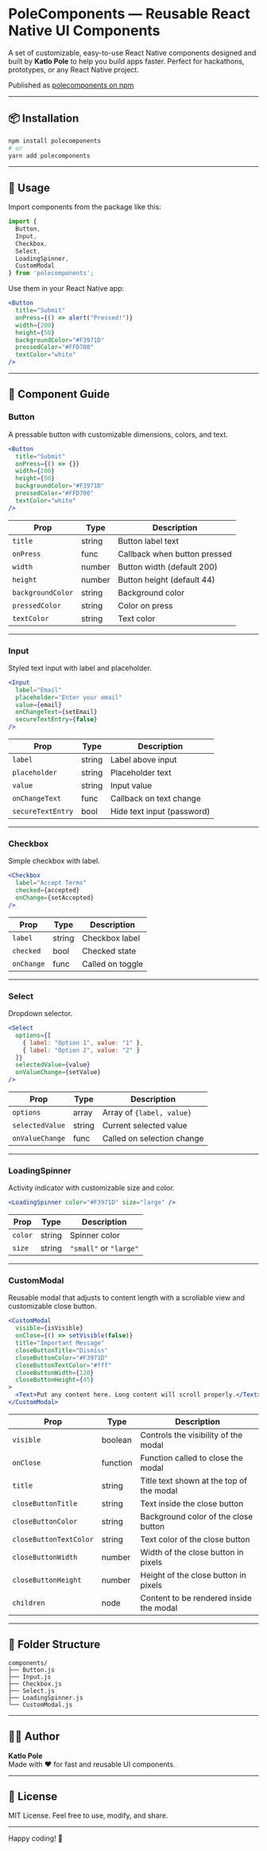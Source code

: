 # PoleComponents — Reusable React Native UI Components

A set of customizable, easy-to-use React Native components designed and built by **Katlo Pole** to help you build apps faster. Perfect for hackathons, prototypes, or any React Native project.

Published as [polecomponents on npm](https://www.npmjs.com/package/polecomponents)

---

## 📦 Installation

```bash
npm install polecomponents
# or
yarn add polecomponents
```

---

## 🚀 Usage

Import components from the package like this:

```js
import {
  Button,
  Input,
  Checkbox,
  Select,
  LoadingSpinner,
  CustomModal
} from 'polecomponents';
```

Use them in your React Native app:

```jsx
<Button
  title="Submit"
  onPress={() => alert("Pressed!")}
  width={200}
  height={50}
  backgroundColor="#F3971D"
  pressedColor="#FFD700"
  textColor="white"
/>
```

---

## 📘 Component Guide

### Button

A pressable button with customizable dimensions, colors, and text.

```jsx
<Button
  title="Submit"
  onPress={() => {}}
  width={200}
  height={50}
  backgroundColor="#F3971D"
  pressedColor="#FFD700"
  textColor="white"
/>
```

| Prop              | Type   | Description                  |
| ----------------- | ------ | ---------------------------- |
| `title`           | string | Button label text            |
| `onPress`         | func   | Callback when button pressed |
| `width`           | number | Button width (default 200)   |
| `height`          | number | Button height (default 44)   |
| `backgroundColor` | string | Background color             |
| `pressedColor`    | string | Color on press               |
| `textColor`       | string | Text color                   |

---

### Input

Styled text input with label and placeholder.

```jsx
<Input
  label="Email"
  placeholder="Enter your email"
  value={email}
  onChangeText={setEmail}
  secureTextEntry={false}
/>
```

| Prop              | Type   | Description                |
| ----------------- | ------ | -------------------------- |
| `label`           | string | Label above input          |
| `placeholder`     | string | Placeholder text           |
| `value`           | string | Input value                |
| `onChangeText`    | func   | Callback on text change    |
| `secureTextEntry` | bool   | Hide text input (password) |

---

### Checkbox

Simple checkbox with label.

```jsx
<Checkbox
  label="Accept Terms"
  checked={accepted}
  onChange={setAccepted}
/>
```

| Prop       | Type   | Description      |
| ---------- | ------ | ---------------- |
| `label`    | string | Checkbox label   |
| `checked`  | bool   | Checked state    |
| `onChange` | func   | Called on toggle |

---

### Select

Dropdown selector.

```jsx
<Select
  options={[
    { label: "Option 1", value: "1" },
    { label: "Option 2", value: "2" }
  ]}
  selectedValue={value}
  onValueChange={setValue}
/>
```

| Prop            | Type   | Description                |
| --------------- | ------ | -------------------------- |
| `options`       | array  | Array of `{label, value}`  |
| `selectedValue` | string | Current selected value     |
| `onValueChange` | func   | Called on selection change |

---

### LoadingSpinner

Activity indicator with customizable size and color.

```jsx
<LoadingSpinner color="#F3971D" size="large" />
```

| Prop    | Type   | Description            |
| ------- | ------ | ---------------------- |
| `color` | string | Spinner color          |
| `size`  | string | `"small"` or `"large"` |

---

### CustomModal

Reusable modal that adjusts to content length with a scrollable view and customizable close button.

```jsx
<CustomModal
  visible={isVisible}
  onClose={() => setVisible(false)}
  title="Important Message"
  closeButtonTitle="Dismiss"
  closeButtonColor="#F3971D"
  closeButtonTextColor="#fff"
  closeButtonWidth={120}
  closeButtonHeight={45}
>
  <Text>Put any content here. Long content will scroll properly.</Text>
</CustomModal>
```

| Prop                   | Type     | Description                                         |
|------------------------|----------|-----------------------------------------------------|
| `visible`              | boolean  | Controls the visibility of the modal                |
| `onClose`              | function | Function called to close the modal                  |
| `title`                | string   | Title text shown at the top of the modal            |
| `closeButtonTitle`     | string   | Text inside the close button                        |
| `closeButtonColor`     | string   | Background color of the close button                |
| `closeButtonTextColor` | string   | Text color of the close button                      |
| `closeButtonWidth`     | number   | Width of the close button in pixels                 |
| `closeButtonHeight`    | number   | Height of the close button in pixels                |
| `children`             | node     | Content to be rendered inside the modal             |

---

## 📁 Folder Structure

```
components/
├── Button.js
├── Input.js
├── Checkbox.js
├── Select.js
├── LoadingSpinner.js
└── CustomModal.js
```

---

## 👨‍💻 Author

**Katlo Pole**  
Made with ❤️ for fast and reusable UI components.

---

## 📝 License

MIT License. Feel free to use, modify, and share.

---

Happy coding! 🚀
